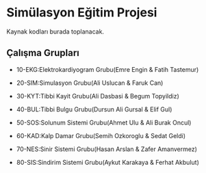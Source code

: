 # Simülasyon Eğitim Projesi

Kaynak kodları burada toplanacak.

## Çalışma Grupları

- 10-EKG:Elektrokardiyogram Grubu(Emre Engin & Fatih Tastemur)

- 20-SIM:Simulasyon Grubu(Ali Uslucan & Faruk Can)

- 30-KYT:Tibbi Kayit Grubu(Ali Dasbasi & Begum Topyildiz)

- 40-BUL:Tibbi Bulgu Grubu(Dursun Ali Gursal & Elif Gul)

- 50-SOS:Solunum Sistemi Grubu(Ahmet Ulu & Ali Burak Oncul)

- 60-KAD:Kalp Damar Grubu(Semih Ozkoroglu & Sedat Geldi)

- 70-NES:Sinir Sistemi Grubu(Hasan Arslan & Zafer Amanvermez)

- 80-SIS:Sindirim Sistemi Grubu(Aykut Karakaya & Ferhat Akbulut)
